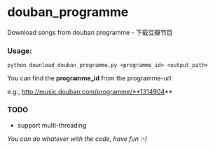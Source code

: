 douban_programme
================

Download songs from douban programme - 下载豆瓣节目

### Usage:
` python download_douban_programme.py <programme_id> <output_path> `

You can find the **programme_id** from the programme-url.

e.g., http://music.douban.com/programme/**1314904**


### TODO
* support multi-threading


*You can do whatever with the code, have fun :-)*

